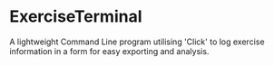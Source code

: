 # ExerciseTerminal
A lightweight Command Line program utilising 'Click' to log exercise information in a form for easy exporting and analysis.
